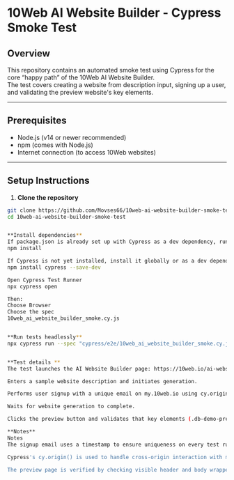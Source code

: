 # 10Web AI Website Builder - Cypress Smoke Test

## Overview

This repository contains an automated smoke test using Cypress for the core “happy path” of the 10Web AI Website Builder.  
The test covers creating a website from description input, signing up a user, and validating the preview website's key elements.

---

## Prerequisites

- Node.js (v14 or newer recommended)  
- npm (comes with Node.js)  
- Internet connection (to access 10Web websites)  

---

## Setup Instructions

1. **Clone the repository**

```bash
git clone https://github.com/Movses66/10web-ai-website-builder-smoke-test.git
cd 10web-ai-website-builder-smoke-test


**Install dependencies**
If package.json is already set up with Cypress as a dev dependency, run:
npm install

If Cypress is not yet installed, install it globally or as a dev dependency with:
npm install cypress --save-dev

Open Cypress Test Runner
npx cypress open

Then:
Choose Browser
Choose the spec
10web_ai_website_builder_smoke.cy.js


**Run tests headlessly**
npx cypress run --spec "cypress/e2e/10web_ai_website_builder_smoke.cy.js"


**Test details **
The test launches the AI Website Builder page: https://10web.io/ai-website-builder/

Enters a sample website description and initiates generation.

Performs user signup with a unique email on my.10web.io using cy.origin() for cross-origin handling.

Waits for website generation to complete.

Clicks the preview button and validates that key elements (.db-demo-preview-header and .db-demo-preview-body-wrap) are visible on the generated website preview.

**Notes**
Notes
The signup email uses a timestamp to ensure uniqueness on every test run.

Cypress's cy.origin() is used to handle cross-origin interaction with my.10web.io.

The preview page is verified by checking visible header and body wrapper elements as key indicators of successful generation.
